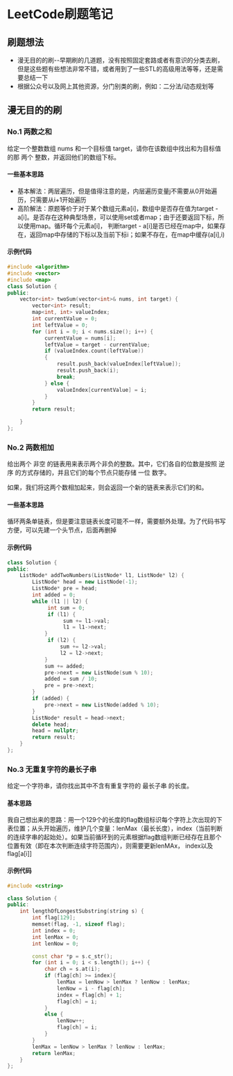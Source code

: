 # LeetCode刷题笔记

## 刷题想法

- 漫无目的的刷--早期刷的几道题，没有按照固定套路或者有意识的分类去刷，但是这些题有些想法非常不错，或者用到了一些STL的高级用法等等，还是需要总结一下
- 根据公众号以及网上其他资源，分门别类的刷，例如：二分法/动态规划等

## 漫无目的的刷 

### No.1 两数之和

给定一个整数数组 nums 和一个目标值 target，请你在该数组中找出和为目标值的那 两个 整数，并返回他们的数组下标。

#### 一些基本思路

- 基本解法：两层遍历，但是值得注意的是，内层遍历变量j不需要从0开始遍历，只需要从i+1开始遍历
- 高阶解法：原题等价于对于某个数组元素a[i]，数组中是否存在值为target - a[i]。是否存在这种典型场景，可以使用set或者map；由于还要返回下标，所以使用map。循环每个元素a[i]， 判断target - a[i]是否已经在map中，如果存在，返回map中存储的下标以及当前下标i；如果不存在，在map中缓存(a[i],i)

#### 示例代码
```c++
#include <algorithm>
#include <vector>
#include <map>
class Solution {
public:
	vector<int> twoSum(vector<int>& nums, int target) {
		vector<int> result;
		map<int, int> valueIndex;
		int currentValue = 0;
		int leftValue = 0;
		for (int i = 0; i < nums.size(); i++) {
			currentValue = nums[i];
			leftValue = target - currentValue;
			if (valueIndex.count(leftValue))
			{
				result.push_back(valueIndex[leftValue]);
				result.push_back(i);
				break;
			} else {
				valueIndex[currentValue] = i;
			}
		}
		return result;

	}
};
```

### No.2 两数相加

给出两个 非空 的链表用来表示两个非负的整数。其中，它们各自的位数是按照 逆序 的方式存储的，并且它们的每个节点只能存储 一位 数字。

如果，我们将这两个数相加起来，则会返回一个新的链表来表示它们的和。

#### 一些基本思路

循环两条单链表，但是要注意链表长度可能不一样，需要额外处理。为了代码书写方便，可以先建一个头节点，后面再删掉

#### 示例代码
```C++
class Solution {
public:
    ListNode* addTwoNumbers(ListNode* l1, ListNode* l2) {
        ListNode* head = new ListNode(-1);
        ListNode* pre = head;
        int added = 0;
        while (l1 || l2) {
             int sum = 0;
             if (l1) {
                  sum += l1->val;
                  l1 = l1->next;
            }
             if (l2) { 
                 sum += l2->val;
                 l2 = l2->next;
            }
            sum += added;
            pre->next = new ListNode(sum % 10);
            added = sum / 10;
            pre = pre->next;
        }
        if (added) {
            pre->next = new ListNode(added % 10);
        }
        ListNode* result = head->next;
        delete head;
        head = nullptr;
        return result;
    }
};
```

### No.3 无重复字符的最长子串

给定一个字符串，请你找出其中不含有重复字符的 最长子串 的长度。

#### 基本思路

我自己想出来的思路：用一个129个的长度的flag数组标识每个字符上次出现的下表位置；从头开始遍历，维护几个变量：lenMax（最长长度），index（当前判断的连续字串的起始处）。如果当前循环到的元素根据flag数组判断已经存在且那个位置有效（即在本次判断连续字符范围内），则需要更新lenMAx， index以及flag[a[i]]

#### 示例代码
```C++
#include <cstring>

class Solution {
public:
	int lengthOfLongestSubstring(string s) {
		int flag[129];
		memset(flag, -1, sizeof flag);
		int index = 0;
		int lenMax = 0;
		int lenNow = 0;

		const char *p = s.c_str();
		for (int i = 0; i < s.length(); i++) {
			char ch = s.at(i);
			if (flag[ch] >= index){
				lenMax = lenNow > lenMax ? lenNow : lenMax;
				lenNow = i - flag[ch];
				index = flag[ch] + 1;
				flag[ch] = i;	
			}
			else {
				lenNow++;
				flag[ch] = i;
			}
		}
		lenMax = lenNow > lenMax ? lenNow : lenMax;
		return lenMax;
	}
};
```
